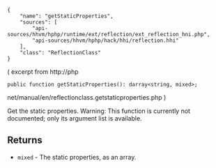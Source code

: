 ``` yamlmeta
{
    "name": "getStaticProperties",
    "sources": [
        "api-sources/hhvm/hphp/runtime/ext/reflection/ext_reflection_hni.php",
        "api-sources/hhvm/hphp/hack/hhi/reflection.hhi"
    ],
    "class": "ReflectionClass"
}
```




( excerpt from
http://php




``` Hack
public function getStaticProperties(): darray<string, mixed>;
```




net/manual/en/reflectionclass.getstaticproperties.php )




Get the static properties. Warning: This function is currently not
documented; only its argument list is available.




## Returns




+ ` mixed ` - The static properties, as an array.
<!-- HHAPIDOC -->

